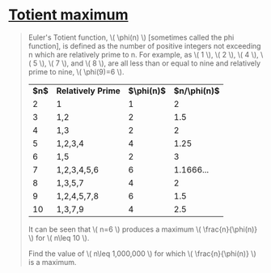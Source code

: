 # [Totient maximum](https://projecteuler.net/problem=69)

> Euler's Totient function, \\( \phi(n) \\) [sometimes called the phi function], is defined as the number of positive integers not exceeding n which are relatively prime to n. For example, as \\( 1 \\), \\( 2 \\), \\( 4 \\), \\( 5 \\), \\( 7 \\), and \\( 8 \\), are all less than or equal to nine and relatively prime to nine, \\( \phi(9)=6 \\).
> 
> <div class="center">
> <table class="grid center"><tr><td><b>$n$</b></td>
> <td><b>Relatively Prime</b></td>
> <td><b>$\phi(n)$</b></td>
> <td><b>$n/\phi(n)$</b></td>
> </tr><tr><td>2</td>
> <td>1</td>
> <td>1</td>
> <td>2</td>
> </tr><tr><td>3</td>
> <td>1,2</td>
> <td>2</td>
> <td>1.5</td>
> </tr><tr><td>4</td>
> <td>1,3</td>
> <td>2</td>
> <td>2</td>
> </tr><tr><td>5</td>
> <td>1,2,3,4</td>
> <td>4</td>
> <td>1.25</td>
> </tr><tr><td>6</td>
> <td>1,5</td>
> <td>2</td>
> <td>3</td>
> </tr><tr><td>7</td>
> <td>1,2,3,4,5,6</td>
> <td>6</td>
> <td>1.1666...</td>
> </tr><tr><td>8</td>
> <td>1,3,5,7</td>
> <td>4</td>
> <td>2</td>
> </tr><tr><td>9</td>
> <td>1,2,4,5,7,8</td>
> <td>6</td>
> <td>1.5</td>
> </tr><tr><td>10</td>
> <td>1,3,7,9</td>
> <td>4</td>
> <td>2.5</td>
> </tr></table></div>
> 
> It can be seen that \\( n=6 \\) produces a maximum \\( \frac{n}{\phi(n)} \\) for \\( n\leq 10 \\).
> 
> Find the value of \\( n\leq 1,000,000 \\) for which \\( \frac{n}{\phi(n)} \\) is a maximum.

